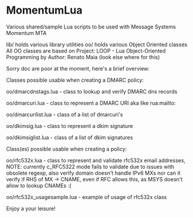MomentumLua
===========

Various shared/sample Lua scripts to be used with Message Systems Momentum MTA

lib/ holds various library utilities
oo/ holds various Object Oriented classes
All OO classes are based on Project: LOOP - Lua Object-Oriented Programming by Author: Renato Maia (look else where for this)

Sorry doc are poor at the moment, here's a brief overview:

Classes possible usable when creating a DMARC policy:

oo/dmarcdnstags.lua  - class to lookup and verify DMARC dns records

oo/dmarcuri.lua      - class to represent a DMARC URI aka like rua:mailto:<email>

oo/dmarcurilist.lua  - class of a list of dmarcuri's

oo/dkimsig.lua       - class to represent a dkim signature

oo/dkimsiglist.lua   - class of a list of dkim signatures


Class(es) possible usable when creating a policy:

oo/rfc532x.lua       - class to represent and validate rfc532x email addresses, NOTE: currently c_RFC5322 mode fails to validate due to issues with obsolete regexp, also verify domain doesn't handle IPv6 MXs nor can it verify if RHS of MX -> CNAME, even if RFC allows this, as MSYS doesn't allow to lookup CNAMEs :(

oo/rfc532x_usagesample.lua - example of usage of rfc532x class

Enjoy a your leisure!
